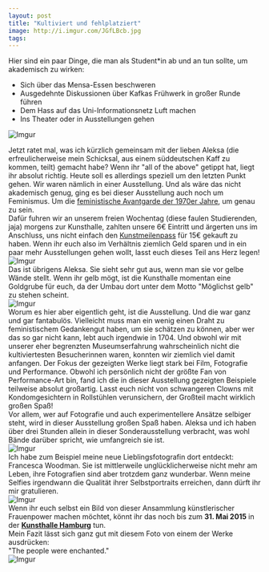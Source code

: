 ```yaml
---
layout: post
title: "Kultiviert und fehlplatziert"
image: http://i.imgur.com/JGfLBcb.jpg
tags:
---    
```


Hier sind ein paar Dinge, die man als Student*in ab und an tun sollte, um akademisch zu wirken:

* Sich über das Mensa-Essen beschweren
* Ausgedehnte Diskussionen über Kafkas Frühwerk in großer Runde führen
* Dem Hass auf das Uni-Informationsnetz Luft machen
* Ins Theater oder in Ausstellungen gehen

![Imgur](http://i.imgur.com/JGfLBcb.jpg)  

Jetzt ratet mal, was ich kürzlich gemeinsam mit der lieben Aleksa (die erfreulicherweise mein Schicksal, aus einem süddeutschen Kaff zu kommen, teilt)  gemacht habe? Wenn ihr "all of the above" getippt hat, liegt ihr absolut richtig. Heute soll es allerdings speziell um den letzten Punkt gehen. Wir waren nämlich in einer Ausstellung. Und als wäre das nicht akademisch genug, ging es bei dieser Ausstellung auch noch um Feminismus. Um die [feministische Avantgarde der 1970er Jahre](http://www.hamburger-kunsthalle.de/index.php/feministische-avantgarde-der-1970er-jahre.html), um genau zu sein.  
Dafür fuhren wir an unserem freien Wochentag (diese faulen Studierenden, jaja) morgens zur Kunsthalle, zahlten unsere 6€ Eintritt und ärgerten uns im Anschluss, uns nicht einfach den [Kunstmeilenpass](http://www.kunstmeile-hamburg.de/) für 15€ gekauft zu haben. Wenn ihr euch also im Verhältnis ziemlich Geld sparen und in ein paar mehr Ausstellungen gehen wollt, lasst euch dieses Teil ans Herz legen!  
![Imgur](http://i.imgur.com/zq8okUl.jpg)  
Das ist übrigens Aleksa. Sie sieht sehr gut aus, wenn man sie vor gelbe Wände stellt. Wenn ihr gelb mögt, ist die Kunsthalle momentan eine Goldgrube für euch, da der Umbau dort unter dem Motto "Möglichst gelb" zu stehen scheint.  
![Imgur](http://i.imgur.com/ya990HY.jpg)    
Worum es hier aber eigentlich geht, ist die Ausstellung. Und die war ganz und gar fantabulös. Vielleicht muss man ein wenig einen Draht zu feministischem Gedankengut haben, um sie schätzen zu können, aber wer das so gar nicht kann, lebt auch irgendwie in 1704. Und obwohl wir mit unserer eher begrenzten Museumserfahrung wahrscheinlich nicht die kultiviertesten Besucherinnen waren, konnten wir ziemlich viel damit anfangen. 
Der Fokus der gezeigten Werke liegt stark bei Film, Fotografie und Performance. Obwohl ich persönlich nicht der größte Fan von Performance-Art bin, fand ich die in dieser Ausstellung gezeigten Beispiele teilweise absolut großartig. Lasst euch nicht von schwangeren Clowns mit Kondomgesichtern in Rollstühlen verunsichern, der Großteil macht wirklich großen Spaß!  
Vor allem, wer auf Fotografie und auch experimentellere Ansätze selbiger steht, wird in dieser Ausstellung großen Spaß haben. Aleksa und ich haben über drei Stunden allein in dieser Sonderausstellung verbracht, was wohl Bände darüber spricht, wie umfangreich sie ist.  
![Imgur](http://i.imgur.com/rm9qRSU.jpg)  
Ich habe zum Beispiel meine neue Lieblingsfotografin dort entdeckt: Francesca Woodman. Sie ist mittlerweile unglücklicherweise nicht mehr am Leben, ihre Fotografien sind aber trotzdem ganz wunderbar. Wenn meine Selfies irgendwann die Qualität ihrer Selbstportraits erreichen, dann dürft ihr mir gratulieren.  
![Imgur](http://i.imgur.com/IVV979q.jpg)  
Wenn ihr euch selbst ein Bild von dieser Ansammlung künstlerischer Frauenpower machen möchtet, könnt ihr das noch bis zum **31. Mai 2015** in der [**Kunsthalle Hamburg**](http://www.hamburger-kunsthalle.de/index.php) tun.  
Mein Fazit lässt sich ganz gut mit diesem Foto von einem der Werke ausdrücken:  
 "The people were enchanted."  
![Imgur](http://i.imgur.com/8Ss2u7U.jpg)  